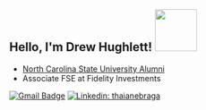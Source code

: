 ## Hello, I'm Drew Hughlett! <img src="media/jump-rope-corgi.gif" width="75">

- [North Carolina State University Alumni](https://www.csc.ncsu.edu/)
- Associate FSE at Fidelity Investments

[![Gmail Badge](https://img.shields.io/badge/-drewrh04@gmail.com-c14438?style=flat&logo=Gmail&logoColor=white)](mailto:drewrh04@gmail.com "Connect via Email")
[![Linkedin: thaianebraga](https://img.shields.io/badge/-drewhughlett-blue?style=flat-square&logo=Linkedin&logoColor=white&link=https://www.linkedin.com/in/drew-hughlett/)](https://www.linkedin.com/in/drew-hughlett/ "Connect via LinkedIn")
